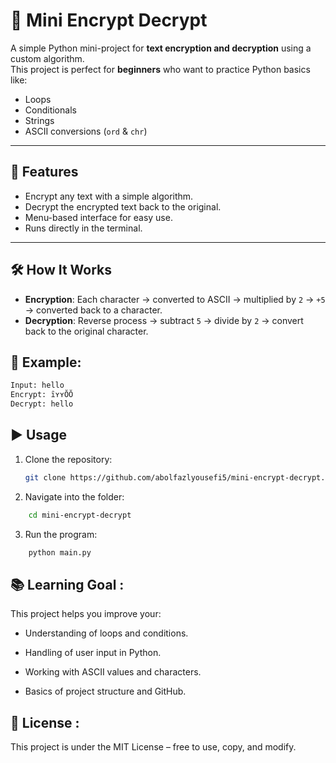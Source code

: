 # 🔐 Mini Encrypt Decrypt

A simple Python mini-project for **text encryption and decryption** using a custom algorithm.  
This project is perfect for **beginners** who want to practice Python basics like:
- Loops
- Conditionals
- Strings
- ASCII conversions (`ord` & `chr`)

---

## 🚀 Features
- Encrypt any text with a simple algorithm.
- Decrypt the encrypted text back to the original.
- Menu-based interface for easy use.
- Runs directly in the terminal.

---

## 🛠️ How It Works
- **Encryption**: Each character → converted to ASCII → multiplied by `2` → `+5` → converted back to a character.  
- **Decryption**: Reverse process → subtract `5` → divide by `2` → convert back to the original character.  

## 📸 Example:
```bash
Input: hello
Encrypt: ȋʏʏŎŎ
Decrypt: hello
```
## ▶️ Usage
1. Clone the repository:
   ```bash
   git clone https://github.com/abolfazlyousefi5/mini-encrypt-decrypt.git
2. Navigate into the folder:
```bash
    cd mini-encrypt-decrypt
```
3. Run the program:
```bash
    python main.py
```
## 📚 Learning Goal :
This project helps you improve your:

- Understanding of loops and conditions.

- Handling of user input in Python.

- Working with ASCII values and characters.

- Basics of project structure and GitHub.
## 📜 License :
This project is under the MIT License – free to use, copy, and modify.
